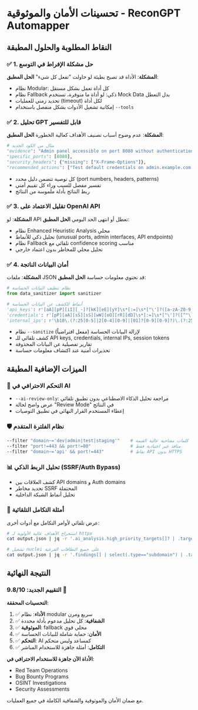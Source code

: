 # تحسينات الأمان والموثوقية - ReconGPT Automapper

## النقاط المطلوبة والحلول المطبقة

### ✅ 1. حل مشكلة الإفراط في التوسع
**المشكلة**: الأداة قد تصبح بطيئة لو حاولت "تفعل كل شيء"
**الحل المطبق**:
- نظام Modular: كل أداة تعمل بشكل مستقل
- نظام Fallback ذكي: لو أداة ما متوفرة، تستخدم Mock Data بدل التعطل
- تحديد زمني للعمليات (timeout) لكل أداة
- إمكانية تشغيل الأدوات بشكل منفصل باستخدام `--tools`

### ✅ 2. تحليل GPT قابل للتفسير
**المشكلة**: عدم وضوح أسباب تصنيف الأهداف كعالية الخطورة
**الحل المطبق**:
```python
# مثال من الكود الجديد
"evidence": "Admin panel accessible on port 8080 without authentication",
"specific_ports": [8080],
"security_headers": {"missing": ["X-Frame-Options"]},
"recommended_actions": ["Test default credentials on admin.example.com:8080"]
```
- كل توصية تتضمن دليل محدد (port numbers, headers, patterns)
- تفسير مفصل للسبب وراء كل تقييم أمني
- ربط النتائج بأدلة ملموسة من النتائج

### ✅ 3. تقليل الاعتماد على OpenAI API
**المشكلة**: لو API تعطل أو انتهى الحد اليومي
**الحل المطبق**:
- نظام Enhanced Heuristic Analysis محلي
- تحليل ذكي للأنماط (unusual ports, admin interfaces, API endpoints)
- نظام Fallback تلقائي مع confidence scoring مناسب
- تحليل محلي للمخاطر بدون اعتماد خارجي

### ✅ 4. أمان البيانات الناتجة
**المشكلة**: ملفات JSON قد تحتوي معلومات حساسة
**الحل المطبق**:
```python
# نظام تنظيف البيانات الحساسة
from data_sanitizer import sanitizer

# أنماط للكشف عن البيانات الحساسة
'api_keys': r'[aA][pP][iI][_-]?[kK][eE][yY]\s*[:=]\s*["\']?([a-zA-Z0-9_-]{20,})["\']?'
'credentials': r'[pP][aA][sS][sS][wW][oO][rR][dD]\s*[:=]\s*["\']?([^"\'\s]{4,})["\']?'
'internal_ips': r'\b10\.(?:25[0-5]|2[0-4][0-9]|[01]?[0-9][0-9]?)\.(?:25[0-5]|2[0-4][0-9]|[01]?[0-9][0-9]?)\.(?:25[0-5]|2[0-4][0-9]|[01]?[0-9][0-9]?)\b'
```
- نظام `--sanitize` (مفعل افتراضياً) لإزالة البيانات الحساسة
- كشف تلقائي للـ API keys, credentials, internal IPs, session tokens
- تقارير تفصيلية عن البيانات المحذوفة
- تحذيرات أمنية عند اكتشاف معلومات حساسة

## الميزات الإضافية المطبقة

### 🔧 التحكم الاحترافي في AI
- `--ai-review-only`: مراجعة تحليل الذكاء الاصطناعي بدون تطبيق تلقائي
- عرض واضح لحالة "Review Mode" في النتائج
- إعطاء المستخدم القرار النهائي في تطبيق التوصيات

### 🛡️ نظام الفلترة المتقدم
```bash
--filter "domain~='dev|admin|test|staging'"    # كلمات مفتاحية عالية القيمة
--filter "port!=443 && port!=80"               # منافذ غير اعتيادية فقط
--filter "domain~='api' && port!=443"          # نقاط API بدون HTTPS
```

### 📊 تحليل الربط الذكي (SSRF/Auth Bypass)
- كشف العلاقات بين API domains و Auth domains
- تحديد مخاطر SSRF المحتملة
- تحليل أنماط الشبكة الداخلية

### 🔗 أمثلة التكامل التلقائية
عرض تلقائي لأوامر التكامل مع أدوات أخرى:
```bash
# استخراج الأهداف عالية الأولوية لـ httpx
cat output.json | jq -r '.ai_analysis.high_priority_targets[]? | .target?' | httpx -silent

# تشغيل nuclei على جميع النطاقات الفرعية
cat output.json | jq -r '.findings[] | select(.type=="subdomain") | .target' | nuclei -silent
```

## النتيجة النهائية

### التقييم الجديد: 9.8/10 🎯

**التحسينات المحققة**:
1. ✅ **الأداء**: نظام modular سريع ومرن
2. ✅ **الشفافية**: كل تحليل مدعوم بأدلة محددة
3. ✅ **الموثوقية**: fallback محلي قوي
4. ✅ **الأمان**: حماية شاملة للبيانات الحساسة
5. ✅ **التحكم**: AI كمساعد وليس متحكم
6. ✅ **التكامل**: أمثلة جاهزة للاستخدام المباشر

**الأداة الآن جاهزة للاستخدام الاحترافي في**:
- Red Team Operations
- Bug Bounty Programs  
- OSINT Investigations
- Security Assessments

مع ضمان الأمان والموثوقية والشفافية الكاملة في جميع العمليات.